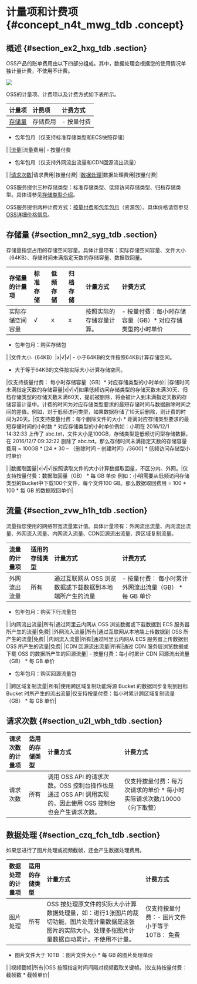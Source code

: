 # 计量项和计费项 {#concept_n4t_mwg_tdb .concept}

## 概述 {#section_ex2_hxg_tdb .section}

OSS产品的账单费用由以下四部分组成。其中，数据处理会根据您的使用情况单独计量计费，不使用不计费。

![](http://static-aliyun-doc.oss-cn-hangzhou.aliyuncs.com/assets/img/4320/1543226128868_zh-CN.png)

OSS的计量项、计费项以及计费方式如下表所示。

|计量项|计费项|计费方式|
|:--|:--|:---|
|[存储量](#section_mn2_syg_tdb)|存储费用| -   按量付费
-   包年包月（仅支持标准存储类型和ECS快照存储）

 |
|[流量](#section_zvw_h1h_tdb)|流量费用| -   按量付费
-   包年包月（仅支持外网流出流量和CDN回源流出流量）

 |
|[请求次数](#section_u2l_wbh_tdb)|请求费用|按量付费|
|[数据处理](#section_czq_fch_tdb)|数据处理费用|按量付费|

OSS服务提供三种存储类型：标准存储类型、低频访问存储类型、归档存储类型。具体请参见[存储类型介绍](../../../../cn.zh-CN/开发指南/存储类型/存储类型介绍.md#)。

OSS服务提供两种计费方式：[按量付费](cn.zh-CN/产品定价/计费方式/按量付费.md#)和[包年包月](cn.zh-CN/产品定价/计费方式/包年包月/新购.md#)（资源包）。具体价格请您参见[OSS详细价格信息](https://www.aliyun.com/price/product#/oss/detail)。

## 存储量 {#section_mn2_syg_tdb .section}

存储量指您占用的存储空间容量。具体计量项有：实际存储空间容量、文件大小（64KB）、存储时间未满指定天数的存储容量、数据取回量。

|存储量的计量项|标准存储|低频存储|归档存储|计量方式|计费方式|
|:------|:---|:---|:---|:---|:---|
|实际存储空间容量|√|x|x|按照实际的存储容量计算。| -   按量付费：每小时存储容量（GB）\* 对应存储类型的小时单价
-   包年包月：购买存储包

 |
|文件大小（64KB）|x|√|√| -   小于64KB的文件按照64KB计算存储空间。
-   大于等于64KB的文件按实际大小计算存储空间。

 |仅支持按量付费： 每小时存储容量（GB）\* 对应存储类型的小时单价|
|存储时间未满指定天数的存储容量|x|√|√|如果低频访问存储类型的存储天数未满30天、归档存储类型的存储天数未满60天，提前被删除，将会被计入到未满指定天数的存储容量计量中。计费的时间为对应存储类型要求的最短存储时间与数据删除时间之间的差值。例如，对于低频访问类型，如果数据存储了10天后删除，则计费的时间为20天。|仅支持按量付费：每个删除文件的大小 \* 距离对应存储类型要求的最短存储时间的小时数 \* 对应存储类型的小时单价例如：小明在 2016/12/1 14:32:33 上传了 abc.txt，文件大小是100GB，存储类型是低频访问型存储数据，在 2016/12/7 09:32:22 删除了 abc.txt。那么存储时间未满指定天数的存储容量费用 = 100GB \* \[24 \* 30 – （删除时间 – 创建时间）/3600\] \* 低频访问存储型小时单价

|
|数据取回量|x|√|√|按照读取文件的大小计算数据取回量，不区分内、外网。|仅支持按量付费：数据取回量（GB） \* 每 GB 单价 例如：小明需要从低频访问存储类型的Bucket中下载100个文件，每个文件100 GB。那么数据取回费用 = 100 \* 100 \* 每 GB 的数据取回单价|

## 流量 {#section_zvw_h1h_tdb .section}

流量指您使用的网络带宽流量累计值。具体计量项有：外网流出流量、内网流出流量、外网流入流量、内网流入流量、CDN回源流出流量、跨区域复制流量。

|流量的计量项|适用的存储类型|计量方式|计费方式|
|:-----|:------|:---|:---|
|外网流出流量|所有|通过互联网从 OSS 浏览数据或下载数据到本地端所产生的流量| -   按量付费： 每小时累计外网流出流量（GB） \* 每 GB 单价
-   包年包月：购买下行流量包

 |
|内网流出流量|所有|通过阿里云内网从 OSS 浏览数据或下载数据到 ECS 服务器所产生的流量|免费|
|外网流入流量|所有|通过互联网从本地端上传数据到 OSS 所产生的流量|免费|
|内网流入流量|所有|通过阿里云内网从 ECS 服务器上传数据到 OSS 所产生的流量|免费|
|CDN 回源流出流量|所有|通过 CDN 服务层浏览数据或下载 OSS 的数据所产生的回源流量| -   按量付费：每小时累计 CDN 回源流出流量（GB） \* 每 GB 单价
-   包年包月：购买回源流量包

 |
|跨区域复制流量|所有|使用跨区域复制功能将源 Bucket 的数据同步复制到目标 Bucket 时所产生的流出流量|仅支持按量付费：每小时累计跨区域复制流量（GB） \* 每 GB 单价|

## 请求次数 {#section_u2l_wbh_tdb .section}

|请求次数的计量项|适用的存储类型|计量方式|计费方式|
|:-------|:------|:---|:---|
|请求次数|所有|调用 OSS API 的请求次数。OSS 控制台操作也是通过 OSS API 调用实现的，因此使用 OSS 控制台也会产生请求次数。|仅支持按量付费：每万次请求的单价 \* 每小时实际请求次数/10000 （向下取整）|

## 数据处理 {#section_czq_fch_tdb .section}

如果您进行了图片处理或视频截帧，还会产生数据处理费用。

|数据处理的计量项|适用的存储类型|计量方式|计费方式|
|:-------|:------|:---|:---|
|图片处理|所有|OSS 按处理原文件的实际大小计算数据处理量，如：进行1张图片的裁切功能，图片处理计量数据是这张图片的实际大小。处理多张图片计量数据自动累计。不使用不计量。|仅支持按量付费：-   图片文件小于等于 10TB： 免费
-   图片文件大于 10TB ：图片文件大小 \* 每 GB 的图片处理单价

|
|视频截帧|所有|OSS 按照指定时间间隔对视频截取关键帧。|仅支持按量付费：截帧数 \* 截帧单价|

